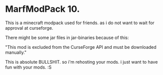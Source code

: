 # MarfModPack 10.

This is a minecraft modpack used for friends. as i do not want to wait for approval at curseforge.


There might be some jar files in jar-binaries because of this:

"This mod is excluded from the CurseForge API and must be downloaded manually."

This is absolute BULLSHIT. so i'm rehosting your mods. i just want to have fun with your mods. :S
